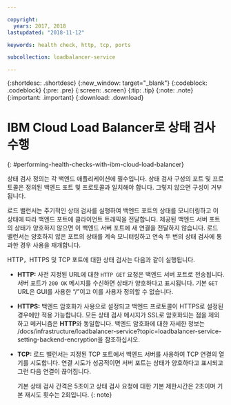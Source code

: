 ```yaml
---

copyright:
  years: 2017, 2018
lastupdated: "2018-11-12"

keywords: health check, http, tcp, ports

subcollection: loadbalancer-service

---
```


{:shortdesc: .shortdesc}
{:new_window: target="_blank"}
{:codeblock: .codeblock}
{:pre: .pre}
{:screen: .screen}
{:tip: .tip}
{:note: .note}
{:important: .important}
{:download: .download}

# IBM Cloud Load Balancer로 상태 검사 수행
{: #performing-health-checks-with-ibm-cloud-load-balancer}

상태 검사 정의는 각 백엔드 애플리케이션에 필수입니다. 상태 검사 구성의 포트 및 프로토콜은 정의된 백엔드 포트 및 프로토콜과 일치해야 합니다. 그렇지 않으면 구성이 거부됩니다.

로드 밸런서는 주기적인 상태 검사를 실행하여 백엔드 포트의 상태를 모니터링하고 이 상태에 따라 백엔드 포트에 클라이언트 트래픽을 전달합니다. 제공된 백엔드 서버 포트의 상태가 양호하지 않으면 이 백엔드 서버 포트에 새 연결을 전달하지 않습니다. 로드 밸런서는 양호하지 않은 포트의 상태를 계속 모니터링하고 연속 두 번의 상태 검사에 통과한 경우 사용을 재개합니다.

HTTP，HTTPS 및 TCP 포트에 대한 상태 검사는 다음과 같이 실행됩니다. 

* **HTTP:** 사전 지정된 URL에 대한 `HTTP GET` 요청은 백엔드 서버 포트로 전송됩니다. 서버 포트가 `200 OK` 메시지를 수신하면 상태가 양호하다고 표시됩니다. 기본 `GET` URL은 GUI를 사용한 “/”이고 이를 사용자 정의할 수 없습니다.

* **HTTPS:** 백엔드 암호화가 사용으로 설정되고 백엔드 프로토콜이 HTTPS로 설정된 경우에만 적용 가능합니다. 모든 상태 검사 메시지가 SSL로 암호화되는 점을 제외하고 메커니즘은 **HTTP**와 동일합니다. 백엔드 암호화에 대한 자세한 정보는 /docs/infrastructure/loadbalancer-service?topic=loadbalancer-service-setting-backend-encryption을 참조하십시오. 

* **TCP:** 로드 밸런서는 지정된 TCP 포트에서 백엔드 서버를 사용하여 TCP 연결의 열기를 시도합니다. 연결 시도가 성공적이면 서버 포트는 상태가 양호하다고 표시되고 그런 다음 연결이 끊어집니다.

	기본 상태 검사 간격은 5초이고 상태 검사 요청에 대한 기본 제한시간은 2초이며 기본 재시도 횟수는 2회입니다.
  {: note}
